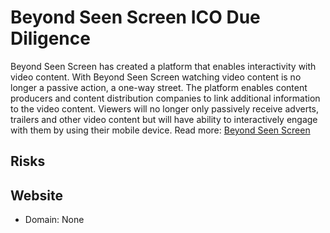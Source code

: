 # Beyond Seen Screen ICO Due Diligence
Beyond Seen Screen has created a platform that enables interactivity with video content. With Beyond Seen Screen watching video content is no longer a passive action, a one-way street. The platform enables content producers and content distribution companies to link additional information to the video content. Viewers will no longer only passively receive adverts, trailers and other video content but will have ability to interactively engage with them by using their mobile device.
Read more: [Beyond Seen Screen](https://metabay.network/ico/beyond-seen-screen)
## Risks
## Website
* Domain: None
